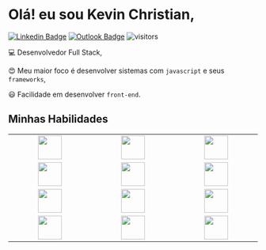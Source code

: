 # Olá! eu sou Kevin Christian,
[![Linkedin Badge](https://img.shields.io/badge/-kevinnchristian-blue?style=flat-square&logo=Linkedin&logoColor=white&link=https://www.linkedin.com/in/kevinnchristian/)](https://www.linkedin.com/in/kevinnchristian/) [![Outlook Badge](https://img.shields.io/badge/-kevin.cmribeiro@outlook.com-blue?style=flat-square&link=mailto:kevin.cmribeiro@outlook.com)](mailto:kevin.cmribeiro@outlook.com) ![visitors](https://visitor-badge.glitch.me/badge?page_id=kevinnchristian.kevinnchristian)

:computer: Desenvolvedor Full Stack,

:heart_eyes: Meu maior foco é desenvolver sistemas com `javascript` e seus `frameworks`, 

:smiley: Facilidade em desenvolver `front-end`.

## Minhas Habilidades

<table>
  <tbody>
    <tr valign="top">
      <td width="10%" align="center">
        <img height="48px" src="https://img.icons8.com/color/48/000000/javascript.png">
      </td>
      <td width="10%" align="center">
        <img height="48px" src="https://img.icons8.com/color/48/000000/nodejs.png">
      </td>
      <td width="10%" align="center">
        <img height="48px" src="https://img.icons8.com/color/48/000000/react-native.png">
      </td>
    </tr>
    <tr valign="top">
      <td width="10%" align="center">
        <img height="48px" src="https://img.icons8.com/color/48/000000/html-5.png">
      </td>
      <td width="10%" align="center">
        <img height="48px" src="https://img.icons8.com/color/48/000000/css3.png">
      </td>
      <td width="10%" align="center">
        <img height="48px" src="https://res.cloudinary.com/kevinnchristian/image/upload/v1594675630/bootstrap_wnrqzq.svg">
      </td>
    </tr>
    <tr valign="top">
      <td width="10%" align="center">
        <img height="48px" src="https://res.cloudinary.com/kevinnchristian/image/upload/v1594675630/sequelize_nc3i6v.svg">
      </td>
      <td width="10%" align="center">
        <img height="48px" src="https://res.cloudinary.com/kevinnchristian/image/upload/v1594675630/mysql_v4bxfo.svg">
      </td>
      <td width="10%" align="center">
        <img height="48px" src="https://res.cloudinary.com/kevinnchristian/image/upload/v1594675630/mongodb_imrfbs.svg">
      </td>
    </tr>
    <tr valign="top">
      <td width="10%" align="center">
        <img height="48px" src="https://img.icons8.com/fluent/48/000000/visual-studio-code-2019.png">
      </td>
      <td width="10%" align="center">
        <img height="48px" src="https://img.icons8.com/color/48/000000/git.png">
      </td>
      <td width="10%" align="center">
        <img height="48px" src="https://res.cloudinary.com/kevinnchristian/image/upload/v1594675630/npm_reohxz.png">
      </td>
    </tr>
  </tbody>
</table>
